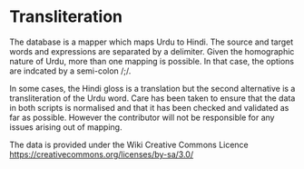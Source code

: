 # Transliteration
The database is a mapper which maps Urdu to Hindi. The source and target words and expressions are separated by a delimiter<TAB>. Given the homographic nature of Urdu, more than one mapping is possible. In that case, the options are indcated by a semi-colon /;/. 

In some cases, the Hindi gloss is a translation but the second alternative is a transliteration of the Urdu word. Care has been taken to ensure that the data in both scripts is normalised and that it has been checked and validated as far as possible. However the contributor will not be responsible for any issues arising out of mapping.

The data is provided under the Wiki Creative Commons Licence https://creativecommons.org/licenses/by-sa/3.0/
